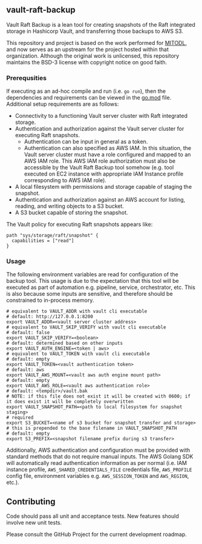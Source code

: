 ## vault-raft-backup

Vault Raft Backup is a lean tool for creating snapshots of the Raft integrated storage in Hashicorp Vault, and transferring those backups to AWS S3.

This repository and project is based on the work performed for [MITODL](https://github.com/mitodl/vault-raft-backup), and now serves as an upstream for the project hosted within that organization. Although the original work is unlicensed, this repository maintains the BSD-3 license with copyright notice on good faith.

### Prerequsities

If executing as an ad-hoc compile and run (i.e. `go run`), then the dependencies and requirements can be viewed in the [go.mod](go.mod) file. Additional setup requirements are as follows:

- Connectivity to a functioning Vault server cluster with Raft integrated storage.
- Authentication and authorization against the Vault server cluster for executing Raft snapshots.
  - Authentication can be input in general as a token.
  - Authentication can also specified as AWS IAM. In this situation, the Vault server cluster must have a role configured and mapped to an AWS IAM role. This AWS IAM role authorization must also be accessible by the Vault Raft Backup tool somehow (e.g. tool executed on EC2 instance with appropriate IAM Instance profile corresponding to AWS IAM role).
- A local filesystem with permissions and storage capable of staging the snapshot.
- Authentication and authorization against an AWS account for listing, reading, and writing objects to a S3 bucket.
- A S3 bucket capable of storing the snapshot.

The Vault policy for executing Raft snapshots appears like:

```hcl
path "sys/storage/raft/snapshot" {
  capabilities = ["read"]
}
```

### Usage

The following environment variables are read for configuration of the backup tool. This usage is due to the expectation that this tool will be executed as part of automation e.g. pipeline, service, orchestrator, etc. This is also because some inputs are sensitive, and therefore should be constrained to in-process memory.

```
# equivalent to VAULT_ADDR with vault cli executable
# default: http://127.0.0.1:8200
export VAULT_ADDR=<vault server cluster address>
# equivalent to VAULT_SKIP_VERIFY with vault cli executable
# default: false
export VAULT_SKIP_VERIFY=<boolean>
# default: determined based on other inputs
export VAULT_AUTH_ENGINE=<token | aws>
# equivalent to VAULT_TOKEN with vault cli executable
# default: empty
export VAULT_TOKEN=<vault authentication token>
# default: aws
export VAULT_AWS_MOUNT=<vault aws auth engine mount path>
# default: empty
export VAULT_AWS_ROLE=<vault aws authentication role>
# default: <tempdir>/vault.bak
# NOTE: if this file does not exist it will be created with 0600; if it does exist it will be completely overwritten
export VAULT_SNAPSHOT_PATH=<path to local filesystem for snapshot staging>
# required
export S3_BUCKET=<name of s3 bucket for snapshot transfer and storage>
# this is prepended to the base filename in VAULT_SNAPSHOT_PATH
# default: empty
export S3_PREFIX=<snapshot filename prefix during s3 transfer>
```

Additionally, AWS authentication and configuration must be provided with standard methods that do not require manual inputs. The AWS Golang SDK will automatically read authentication information as per normal (i.e. IAM instance profile, `AWS_SHARED_CREDENTIALS_FILE` credentials file, `AWS_PROFILE` config file, environment variables e.g. `AWS_SESSION_TOKEN` and `AWS_REGION`, etc.).

## Contributing
Code should pass all unit and acceptance tests. New features should involve new unit tests.

Please consult the GitHub Project for the current development roadmap.
